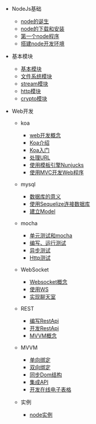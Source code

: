* NodeJs基础

    * [node的诞生](nodejs/NodeJs_Lesson1/1.node的诞生.md)
    * [node的下载和安装](nodejs/NodeJs_Lesson1/2.node的下载和安装.md)
    * [第一个node程序](nodejs/NodeJs_Lesson1/3.第一个node程序.md)
    * [搭建node开发环境](nodejs/NodeJs_Lesson1/4.搭建node开发环境.md)

* 基本模块 
    * [基本模块](nodejs/NodeJs_Lesson2/1.基本模块.md)
    * [文件系统模块](nodejs/NodeJs_Lesson2/2.文件系统模块.md)
    * [stream模块](nodejs/NodeJs_Lesson2/3.stream模块.md)
    * [http模块](nodejs/NodeJs_Lesson2/4.http模块.md)
    * [crypto模块](nodejs/NodeJs_Lesson2/5.crypto模块.md)

* Web开发
    
    * koa
        * [web开发概念](nodejs/NodeJs_Lesson3/1.web开发概念.md)
        * [Koa介绍](nodejs/NodeJs_Lesson3/2.Koa介绍.md)
        * [Koa入门](nodejs/NodeJs_Lesson3/3.Koa入门.md)
        * [处理URL](nodejs/NodeJs_Lesson3/4.处理URL.md)
        * [使用模板引擎Nunjucks](nodejs/NodeJs_Lesson3/5.使用模板引擎Nunjucks.md)
        * [使用MVC开发Web程序](nodejs/NodeJs_Lesson3/6.使用MVC开发Web程序.md)
    
    * mysql
        * [数据库的意义](nodejs/NodeJs_Lesson3/7.数据库的意义.md)
        * [使用Sequelize连接数据库](nodejs/NodeJs_Lesson3/8.使用Sequelize连接数据库.md)
        * [建立Model](nodejs/NodeJs_Lesson3/9.建立Model.md)
    
    * mocha
        * [单元测试和mocha](nodejs/NodeJs_Lesson4/1.单元测试和mocha.md)
        * [编写、运行测试](nodejs/NodeJs_Lesson4/2.编写、运行测试.md)
        * [异步测试](nodejs/NodeJs_Lesson4/3.异步测试.md)
        * [Http测试](nodejs/NodeJs_Lesson4/4.Http测试.md)
    
    * WebSocket
        * [Websocket概念](nodejs/NodeJs_Lesson5/1.Websocket概念.md)
        * [使用WS](nodejs/NodeJs_Lesson5/2.使用WS.md)
        * [实现聊天室](nodejs/NodeJs_Lesson5/3.实现聊天室.md)
    
    * REST
        * [编写RestApi](nodejs/NodeJs_Lesson6/1.编写RestApi.md)
        * [开发RestApi](nodejs/NodeJs_Lesson6/2.开发RestApi.md)
        * [MVVM概念](nodejs/NodeJs_Lesson7/1.MVVM概念.md)
    
    * MVVM
        * [单向绑定](nodejs/NodeJs_Lesson7/2.单向绑定.md)
        * [双向绑定](nodejs/NodeJs_Lesson7/3.双向绑定.md)
        * [同步Dom结构](nodejs/NodeJs_Lesson7/4.同步Dom结构.md)
        * [集成API](nodejs/NodeJs_Lesson7/5.集成API.md)
        * [开发在线电子表格](nodejs/NodeJs_Lesson7/6.开发在线电子表格.md)
    
    * 实例
        * [node实例](https://node.feisai-github.cn/)

    